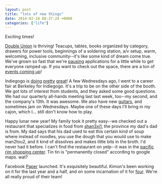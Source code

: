```yaml
---
layout: post
title: "lots of new things"
date: 2014-02-10 08:37:24 +0000
categories: ["life"]
---
```


Exciting times!

[Double Union](http://www.doubleunion.org/) is thriving! Teacups, tables, books organized by category, drawers for power tools, beginnings of a soldering station, a/v setup, warm, welcoming, inclusive community--it's like some kind of dream come true. We've grown so fast that we're [pausing](http://doubleunion.tumblr.com/post/75283636348/pausing-double-union-applications-friday-february-7th) applications for a little while to get everyone ramped up. If you want to check out the space, there are a ton of [events coming up](http://doubleunion.tumblr.com/)!

Indiegogo is [doing](http://www.theguardian.com/technology/2014/jan/28/indiegogo-crowdfunding-platform-40m-finance-expansion) [pretty](http://bits.blogs.nytimes.com/2014/01/28/crowdfunding-site-indiegogo-raises-40-million/) [great](http://www.forbes.com/sites/alexkonrad/2014/01/28/indiegogo-raises-big-time-funding/)! A few Wednesdays ago, I went to a career fair at Berkeley for Indiegogo. It's a trip to be on the other side of the booth. We got lots of interest from students, and they asked some good questions. We had our quarterly all-hands meeting last last week, too--my second, and the company's 13th. It was awesome. We also have new [guitars](http://www.indiegogo.com/projects/indiegogo-unplugged), and sometimes jam on Wednesdays. Maybe one of these days I'll bring in my cajon, which I... still don't know how to play.

Happy lunar new year! My family took it pretty easy--we checked out a restaurant that specializes in food from [shan3xi1](https://en.wikipedia.org/wiki/Shaanxi), the province my dad's dad is from. My dad says that his dad used to eat this certain kind of soup where instead of noodles, you use the dough that you would use to make man2tou2, and it kind of dissolves and makes little bits in the broth. I'd never had it before. I can't find the restaurant on yelp--it was in the [pacific rim shopping center](https://www.google.com/maps/preview/place/Pacific+Rim+Shopping+Center/). Tin tin is "permanently closed" according to google maps. wat?

Facebook [Paper](https://www.facebook.com/paper) launched. It's exquisitely beautiful. Kimon's been working on it for the last year and a half, and on some incarnation of it for [four](http://pushpoppress.com/about/). We're all really proud of their team!